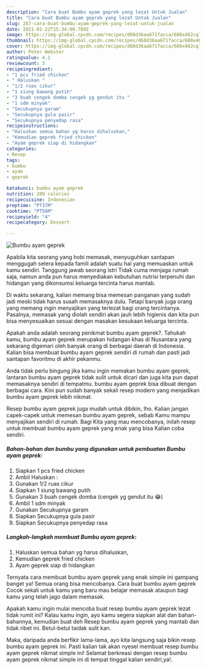 ```yaml
---
description: "Cara buat Bumbu ayam geprek yang lezat Untuk Jualan"
title: "Cara buat Bumbu ayam geprek yang lezat Untuk Jualan"
slug: 267-cara-buat-bumbu-ayam-geprek-yang-lezat-untuk-jualan
date: 2021-01-22T15:34:00.789Z
image: https://img-global.cpcdn.com/recipes/d68d36aa671facca/680x482cq70/bumbu-ayam-geprek-foto-resep-utama.jpg
thumbnail: https://img-global.cpcdn.com/recipes/d68d36aa671facca/680x482cq70/bumbu-ayam-geprek-foto-resep-utama.jpg
cover: https://img-global.cpcdn.com/recipes/d68d36aa671facca/680x482cq70/bumbu-ayam-geprek-foto-resep-utama.jpg
author: Peter Webster
ratingvalue: 4.1
reviewcount: 3
recipeingredient:
- "1 pcs fried chicken"
- " Haluskan "
- "1/2 ruas cikur"
- "1 siung bawang putih"
- "3 buah cengek domba cengek yg gendut itu "
- "1 sdm minyak"
- "Secukupnya garam"
- "Secukupnya gula pasir"
- "Secukupnya penyedap rasa"
recipeinstructions:
- "Haluskan semua bahan yg harus dihaluskan,"
- "Kemudian geprek fried chicken"
- "Ayam geprek siap di hidangkan"
categories:
- Resep
tags:
- bumbu
- ayam
- geprek

katakunci: bumbu ayam geprek 
nutrition: 209 calories
recipecuisine: Indonesian
preptime: "PT37M"
cooktime: "PT56M"
recipeyield: "4"
recipecategory: Dessert

---
```



![Bumbu ayam geprek](https://img-global.cpcdn.com/recipes/d68d36aa671facca/680x482cq70/bumbu-ayam-geprek-foto-resep-utama.jpg)

Apabila kita seorang yang hobi memasak, menyuguhkan santapan menggugah selera kepada famili adalah suatu hal yang memuaskan untuk kamu sendiri. Tanggung jawab seorang istri Tidak cuma menjaga rumah saja, namun anda pun harus menyediakan kebutuhan nutrisi terpenuhi dan hidangan yang dikonsumsi keluarga tercinta harus mantab.

Di waktu  sekarang, kalian memang bisa memesan panganan yang sudah jadi meski tidak harus susah memasaknya dulu. Tetapi banyak juga orang yang memang ingin menyajikan yang terlezat bagi orang tercintanya. Pasalnya, memasak yang diolah sendiri akan jauh lebih higienis dan kita pun bisa menyesuaikan sesuai dengan masakan kesukaan keluarga tercinta. 



Apakah anda adalah seorang penikmat bumbu ayam geprek?. Tahukah kamu, bumbu ayam geprek merupakan hidangan khas di Nusantara yang sekarang digemari oleh banyak orang di berbagai daerah di Indonesia. Kalian bisa membuat bumbu ayam geprek sendiri di rumah dan pasti jadi santapan favoritmu di akhir pekanmu.

Anda tidak perlu bingung jika kamu ingin memakan bumbu ayam geprek, lantaran bumbu ayam geprek tidak sulit untuk dicari dan juga kita pun dapat memasaknya sendiri di tempatmu. bumbu ayam geprek bisa dibuat dengan berbagai cara. Kini pun sudah banyak sekali resep modern yang menjadikan bumbu ayam geprek lebih nikmat.

Resep bumbu ayam geprek juga mudah untuk dibikin, lho. Kalian jangan capek-capek untuk memesan bumbu ayam geprek, sebab Kamu mampu menyajikan sendiri di rumah. Bagi Kita yang mau mencobanya, inilah resep untuk membuat bumbu ayam geprek yang enak yang bisa Kalian coba sendiri.

<!--inarticleads1-->

##### Bahan-bahan dan bumbu yang digunakan untuk pembuatan Bumbu ayam geprek:

1. Siapkan 1 pcs fried chicken
1. Ambil  Haluskan :
1. Gunakan 1/2 ruas cikur
1. Siapkan 1 siung bawang putih
1. Gunakan 3 buah cengek domba (cengek yg gendut itu 😂)
1. Ambil 1 sdm minyak
1. Gunakan Secukupnya garam
1. Siapkan Secukupnya gula pasir
1. Siapkan Secukupnya penyedap rasa




<!--inarticleads2-->

##### Langkah-langkah membuat Bumbu ayam geprek:

1. Haluskan semua bahan yg harus dihaluskan,
1. Kemudian geprek fried chicken
1. Ayam geprek siap di hidangkan




Ternyata cara membuat bumbu ayam geprek yang enak simple ini gampang banget ya! Semua orang bisa mencobanya. Cara buat bumbu ayam geprek Cocok sekali untuk kamu yang baru mau belajar memasak ataupun bagi kamu yang telah jago dalam memasak.

Apakah kamu ingin mulai mencoba buat resep bumbu ayam geprek lezat tidak rumit ini? Kalau kamu ingin, ayo kamu segera siapkan alat dan bahan-bahannya, kemudian buat deh Resep bumbu ayam geprek yang mantab dan tidak ribet ini. Betul-betul taidak sulit kan. 

Maka, daripada anda berfikir lama-lama, ayo kita langsung saja bikin resep bumbu ayam geprek ini. Pasti kalian tak akan nyesel membuat resep bumbu ayam geprek nikmat simple ini! Selamat berkreasi dengan resep bumbu ayam geprek nikmat simple ini di tempat tinggal kalian sendiri,ya!.

